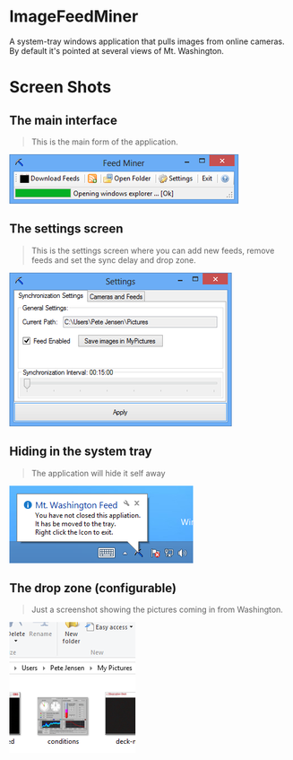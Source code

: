 ImageFeedMiner
==============

A system-tray windows application that pulls images from online cameras. By default it's pointed at several views of Mt. Washington.

Screen Shots
==============
## The main interface
> This is the main form of the application.

![Main Interface](https://github.com/PJensen/ImageFeedMiner/blob/master/ScreenShots/feed_miner.png?raw=true)

## The settings screen
> This is the settings screen where you can add new feeds, remove feeds and set the sync delay and drop zone.

![Settings](https://github.com/PJensen/ImageFeedMiner/blob/master/ScreenShots/feed_miner_settings.png?raw=true)

## Hiding in the system tray
> The application will hide it self away

![Staying Alive](https://github.com/PJensen/ImageFeedMiner/blob/master/ScreenShots/feed_miner_stay_alive.png?raw=true)

## The drop zone (configurable)
> Just a screenshot showing the pictures coming in from Washington.

![Drop Zone](https://github.com/PJensen/ImageFeedMiner/blob/master/ScreenShots/my_pictures_drop.png?raw=true)

